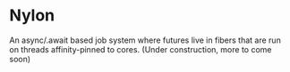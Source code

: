 # Nylon
An async/.await based job system where futures live in fibers that are run on threads affinity-pinned to cores. (Under construction, more to come soon)